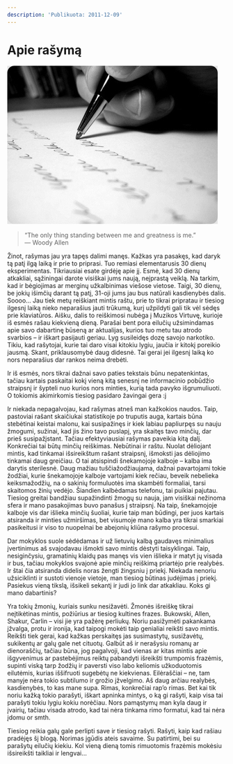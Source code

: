 ```yaml
---
description: 'Publikuota: 2011-12-09'
---
```


# Apie rašymą

![](../../.gitbook/assets/writing_by_after_the_party_thumb.jpg)

> “The only thing standing between me and greatness is me.”  
> ― Woody Allen

Žinot, rašymas jau yra tapęs dalimi manęs. Kažkas yra pasakęs, kad daryk tą patį ilgą laiką ir prie to priprasi. Tuo remiasi elementarusis 30 dienų eksperimentas. Tikriausiai esate girdėję apie jį. Esmė, kad 30 dienų atkakliai, sąžiningai darote visiškai jums naują, neįprastą veiklą. Na tarkim, kad ir bėgiojimas ar merginų užkalbinimas viešose vietose. Taigi, 30 dienų, be jokių išimčių darant tą patį, 31-oji jums jau bus natūrali kasdienybės dalis.   
Soooo… Jau tiek metų reiškiant mintis raštu, prie to tikrai pripratau ir tiesiog ilgesnį laiką nieko neparašius jauti trūkumą, kurį užpildyti gali tik vėl sėdęs prie klaviatūros. Aišku, dalis to reiškimosi nubėga į Muzikos Virtuvę, kurioje iš esmės rašau kiekvieną dieną. Parašai bent pora eilučių užsimindamas apie savo dabartinę būseną ar aktualijas, kurios tuo metu tau atrodo svarbios – ir iškart pasijauti geriau. Lyg susileidęs dozę savojo narkotiko. Tikiu, kad rašytojai, kurie tai daro visai kitokiu lygiu, jaučia ir kitokį poreikio jausmą. Skant, priklausomybė daug didesnė. Tai gerai jei ilgesnį laiką ko nors neparašius dar rankos neima drebėti.

Ir iš esmės, nors tikrai dažnai savo paties tekstais būnu nepatenkintas, tačiau kartais paskaitai kokį vieną kitą senesnį ne informacinio pobūdžio straipsnį ir šypteli nuo kurios nors minties, kurią tada pavyko išgrumuliuoti. O tokiomis akimirkomis tiesiog pasidaro žavingai gera :j

Ir niekada nepagalvojau, kad rašymas atneš man kažkokios naudos. Taip, pastoviai rašant skaičiukai statistikoje po truputis auga, kartais būna stebėtinai keistai malonu, kai susipažinęs ir kiek labiau papliurpęs su nauju žmogumi, sužinai, kad jis žino tavo puslapį, yra skaitęs tavo minčių, dar prieš susipažįstant. Tačiau efektyviausiai rašymas paveikia kitą dalį. Konkrečiai tai būtų minčių reiškimas. Nebūtinai ir raštu. Nuolat dėliojant mintis, kad tinkamai išsireikštum rašant straipsnį, išmoksti jas dėliojimo tinkamai daug greičiau. O tai atsispindi šnekamojoje kalboje – kalba ima darytis sterilesnė. Daug mažiau tuščiažodžiaujama, dažnai pavartojami tokie žodžiai, kurie šnekamojoje kalboje vartojami kiek rečiau, beveik nebelieka keiksmažodžių, na o sakinių formuluotės ima skambėti formaliai, tarsi skaitomos žinių vedėjo. Šiandien kalbėdamas telefonu, tai puikiai pajutau. Tiesiog greitai bandžiau supažindinti žmogų su nauja, jam visiškai nežinoma sfera ir mano pasakojimas buvo panašus į straipsnį. Na taip, šnekamojoje kalboje vis dar išlieka minčių šuoliai, kurie taip man būdingi, per juos kartais atsiranda ir minties užmiršimas, bet visumoje mano kalba yra tikrai smarkiai pasikeitusi ir viso to nuopelnai be abejonių kliūna rašymo procesui.

Dar mokyklos suole sėdėdamas ir už lietuvių kalbą gaudavęs minimalius įvertinimus aš svajodavau išmokti savo mintis dėstyti taisyklingai. Taip, nesiginčysiu, gramatinių klaidų pas manęs vis vien išlieka ir matyt jų visada ir bus, tačiau mokyklos svajonė apie minčių reiškimą priartėjo prie realybės. Ir štai čia atsiranda didelis noras žengti žingsniu į priekį. Niekada nenoriu užsiciklinti ir sustoti vienoje vietoje, man tiesiog būtinas judėjimas į priekį. Pasiekus vieną tikslą, išsikeli sekantį ir judi jo link dar atkakliau. Koks gi mano dabartinis?

Yra tokių žmonių, kuriais sunku nesižavėti. Žmonės išreiškę tikrai neįtikėtinas mintis, požiūrius ar tiesiog kultines frazes. Bukowski, Allen, Shakur, Carlin – visi jie yra pažėrę perliukų. Noriu pasižymėti pakankama įžvalga, protu ir ironija, kad taipogi mokėti taip genialiai reikšti savo mintis. Reikšti tiek gerai, kad kažkas perskaitęs jas susimastytų, susižavėtų, sukikentų ar galų gale net cituotų. Galbūt aš ir nerašysiu romanų ar dienoraščių, tačiau būna, jog pagalvoji, kad vienas ar kitas mintis apie išgyvenimus ar pastebėjimus reiktų pabandyti išreikšti trumpomis frazėmis, supinti viską tarp žodžių ir paversti viso labo keliomis užkoduotomis eilutėmis, kurias iššifruoti sugebėtų ne kiekvienas. Eilėraščiai – ne, tam manyje nėra tokio subtilumo ir grožio įžvelgimo. Aš daug arčiau realybės, kasdienybės, to kas mane supa. Rimas, konkrečiai rap’o rimas. Bet kai tik noriu kažką tokio parašyti, iškart apninka mintys, o ką gi rašyti, kaip visa tai parašyti tokiu lygiu kokiu norėčiau. Nors pamąstymų man kyla daug ir įvairių, tačiau visada atrodo, kad tai nėra tinkama rimo formatui, kad tai nėra įdomu or smth.

Tiesiog reikia galų gale perlipti save ir tiesiog rašyti. Rašyti, kaip kad rašiau pradėjęs šį blogą. Norimas įgūdis ateis savaime. Su patirtimi, bei su parašytų eilučių kiekiu. Kol vieną dieną tomis rimuotomis frazėmis mokėsiu išsireikšti taikliai ir lengvai…


